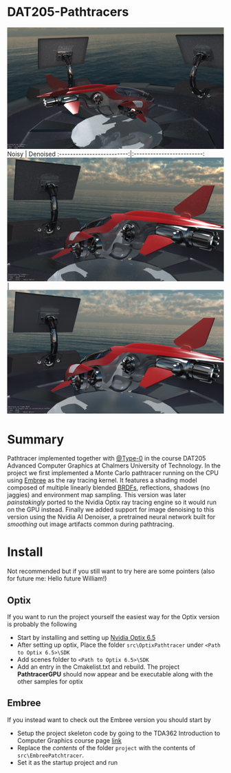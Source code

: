 

# DAT205-Pathtracers

![alt text](https://github.com/hjelmw/DAT205-Pathtracer/blob/master/img/project_img.png)
Noisy             | Denoised
:-------------------------:|:-------------------------:
<img src="https://github.com/hjelmw/DAT205-Pathtracer/blob/master/img/optix_noisy.PNG">   |  <img src="https://github.com/hjelmw/DAT205-Pathtracer/blob/master/img/optix_denoised.PNG">


# Summary
Pathtracer implemented together with [@Type-0](https://github.com/type-o) in the course DAT205 Advanced Computer Graphics at Chalmers University of Technology.
In the project we first implemented a Monte Carlo pathtracer running on the CPU using [Embree](https://www.embree.org/) as the ray tracing kernel. It features a shading model composed of multiple linearly blended [BRDFs](https://en.wikipedia.org/wiki/Bidirectional_reflectance_distribution_function), reflections, shadows (no jaggies) and environment map sampling. This version was later *painstakingly* ported to the Nvidia Optix ray tracing engine so it would run on the GPU instead.
Finally we added support for image denoising to this version using the Nvidia AI Denoiser, a pretrained neural network built for *smoothing* out image artifacts common during pathtracing.


# Install
Not recommended but if you still want to try here are some pointers (also for future me: Hello future William!)

## Optix
If you want to run the project yourself the easiest way for the Optix version is probably the following

* Start by installing and setting up [Nvidia Optix 6.5](https://raytracing-docs.nvidia.com/optix6/index.html)
* After setting up optix, Place the folder `src\OptixPathtracer` under `<Path to Optix 6.5>\SDK` 
* Add scenes folder to `<Path to Optix 6.5>\SDK`
* Add an entry in the Cmakelist.txt and rebuild. The project **PathtracerGPU** should now appear and be executable along with the other samples for optix

## Embree
If you instead want to check out the Embree version you should start by
* Setup the project skeleton code by going to the TDA362 Introduction to Computer Graphics course page [link](http://www.cse.chalmers.se/edu/course/TDA362/tutorials/index.html)
* Replace the *contents* of the folder `project` with the contents of `src\EmbreePatchtracer`. 
* Set it as the startup project and run
